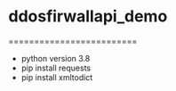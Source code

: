 # ddosfirwallapi_demo
=========================
- python version 3.8
- pip install requests
- pip install xmltodict

